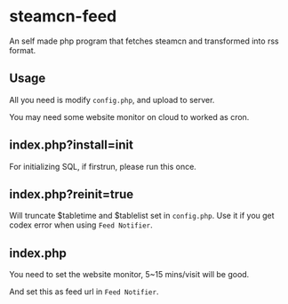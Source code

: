 steamcn-feed
======
An self made php program that fetches steamcn and transformed into rss format.

Usage
------
All you need is modify `config.php`, and upload to server.

You may need some website monitor on cloud to worked as cron.

index.php?install=init
------
For initializing SQL, if firstrun, please run this once.

index.php?reinit=true
------
Will truncate $tabletime and $tablelist set in `config.php`. Use it if you get codex error when using `Feed Notifier`.

index.php
------
You need to set the website monitor, 5~15 mins/visit will be good.

And set this as feed url in `Feed Notifier`.
